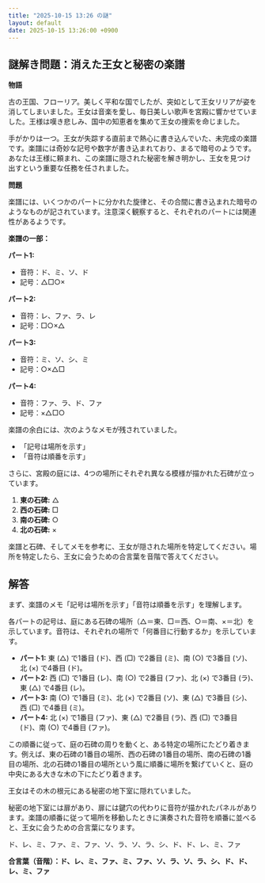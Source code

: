 ```yaml
---
title: "2025-10-15 13:26 の謎"
layout: default
date: 2025-10-15 13:26:00 +0900
---
```

## 謎解き問題：消えた王女と秘密の楽譜

**物語**

古の王国、フローリア。美しく平和な国でしたが、突如として王女リリアが姿を消してしまいました。王女は音楽を愛し、毎日美しい歌声を宮殿に響かせていました。王様は嘆き悲しみ、国中の知恵者を集めて王女の捜索を命じました。

手がかりは一つ。王女が失踪する直前まで熱心に書き込んでいた、未完成の楽譜です。楽譜には奇妙な記号や数字が書き込まれており、まるで暗号のようです。あなたは王様に頼まれ、この楽譜に隠された秘密を解き明かし、王女を見つけ出すという重要な任務を任されました。

**問題**

楽譜には、いくつかのパートに分かれた旋律と、その合間に書き込まれた暗号のようなものが記されています。注意深く観察すると、それぞれのパートには関連性があるようです。

**楽譜の一部：**

**パート1:**

*   音符：ド、ミ、ソ、ド
*   記号：△□○×

**パート2:**

*   音符：レ、ファ、ラ、レ
*   記号：□○×△

**パート3:**

*   音符：ミ、ソ、シ、ミ
*   記号：○×△□

**パート4:**

*   音符：ファ、ラ、ド、ファ
*   記号：×△□○

楽譜の余白には、次のようなメモが残されていました。

*   「記号は場所を示す」
*   「音符は順番を示す」

さらに、宮殿の庭には、4つの場所にそれぞれ異なる模様が描かれた石碑が立っています。

1.  **東の石碑:** △
2.  **西の石碑:** □
3.  **南の石碑:** ○
4.  **北の石碑:** ×

楽譜と石碑、そしてメモを参考に、王女が隠された場所を特定してください。場所を特定したら、王女に会うための合言葉を音階で答えてください。

## 解答

まず、楽譜のメモ「記号は場所を示す」「音符は順番を示す」を理解します。

各パートの記号は、庭にある石碑の場所（△＝東、□＝西、○＝南、×＝北）を示しています。音符は、それぞれの場所で「何番目に行動するか」を示しています。

*   **パート1:** 東 (△) で1番目 (ド)、西 (□) で2番目 (ミ)、南 (○) で3番目 (ソ)、北 (×) で4番目 (ド)。
*   **パート2:** 西 (□) で1番目 (レ)、南 (○) で2番目 (ファ)、北 (×) で3番目 (ラ)、東 (△) で4番目 (レ)。
*   **パート3:** 南 (○) で1番目 (ミ)、北 (×) で2番目 (ソ)、東 (△) で3番目 (シ)、西 (□) で4番目 (ミ)。
*   **パート4:** 北 (×) で1番目 (ファ)、東 (△) で2番目 (ラ)、西 (□) で3番目 (ド)、南 (○) で4番目 (ファ)。

この順番に従って、庭の石碑の周りを動くと、ある特定の場所にたどり着きます。例えば、東の石碑の1番目の場所、西の石碑の1番目の場所、南の石碑の1番目の場所、北の石碑の1番目の場所という風に順番に場所を繋げていくと、庭の中央にある大きな木の下にたどり着きます。

王女はその木の根元にある秘密の地下室に隠れていました。

秘密の地下室には扉があり、扉には鍵穴の代わりに音符が描かれたパネルがあります。楽譜の順番に従って場所を移動したときに演奏された音符を順番に並べると、王女に会うための合言葉になります。

ド、レ、ミ、ファ、ミ、ファ、ソ、ラ、ソ、ラ、シ、ド、ド、レ、ミ、ファ

**合言葉（音階）：ド、レ、ミ、ファ、ミ、ファ、ソ、ラ、ソ、ラ、シ、ド、ド、レ、ミ、ファ**
